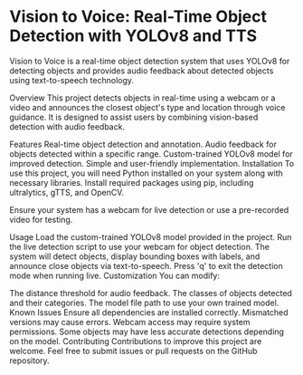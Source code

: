 # Vision to Voice: Real-Time Object Detection with YOLOv8 and TTS
Vision to Voice is a real-time object detection system that uses YOLOv8 for detecting objects and provides audio feedback about detected objects using text-to-speech technology.

Overview
This project detects objects in real-time using a webcam or a video and announces the closest object's type and location through voice guidance. It is designed to assist users by combining vision-based detection with audio feedback.

Features
Real-time object detection and annotation.
Audio feedback for objects detected within a specific range.
Custom-trained YOLOv8 model for improved detection.
Simple and user-friendly implementation.
Installation
To use this project, you will need Python installed on your system along with necessary libraries. Install required packages using pip, including ultralytics, gTTS, and OpenCV.

Ensure your system has a webcam for live detection or use a pre-recorded video for testing.

Usage
Load the custom-trained YOLOv8 model provided in the project.
Run the live detection script to use your webcam for object detection.
The system will detect objects, display bounding boxes with labels, and announce close objects via text-to-speech.
Press 'q' to exit the detection mode when running live.
Customization
You can modify:

The distance threshold for audio feedback.
The classes of objects detected and their categories.
The model file path to use your own trained model.
Known Issues
Ensure all dependencies are installed correctly. Mismatched versions may cause errors.
Webcam access may require system permissions.
Some objects may have less accurate detections depending on the model.
Contributing
Contributions to improve this project are welcome. Feel free to submit issues or pull requests on the GitHub repository.
